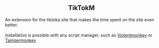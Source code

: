 <h2 align="Center">TikTokM</h2>
An extension for the tiktoka site that makes the time spent on the site even better. 
<br><br>
Installation is possible with any script manager, such as <a href="https://violentmonkey.github.io/get-it/">Violentmonkey</a> or <a href="https://www.tampermonkey.net/">Tampermonkey</a>

